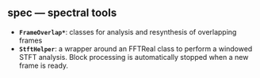 ## spec — spectral tools

- **`FrameOverlap*`**: classes for analysis and resynthesis of overlapping frames
- **`StftHelper`**: a wrapper around an FFTReal class to perform a windowed STFT analysis. Block processing is automatically stopped when a new frame is ready.